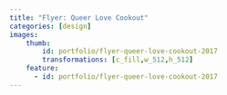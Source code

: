```yaml
---
title: "Flyer: Queer Love Cookout"
categories: [design]
images:
    thumb:
        id: portfolio/flyer-queer-love-cookout-2017 
        transformations: [c_fill,w_512,h_512]
    feature:
      - id: portfolio/flyer-queer-love-cookout-2017
---
```

